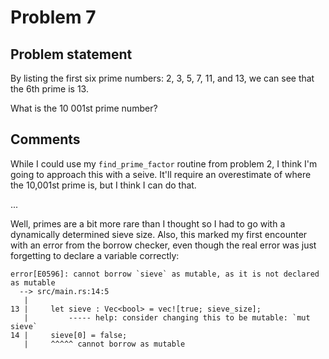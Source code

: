 # Problem 7

## Problem statement

By listing the first six prime numbers: 2, 3, 5, 7, 11, and 13, we can
see that the 6th prime is 13.

What is the 10 001st prime number?

## Comments

While I could use my `find_prime_factor` routine from problem 2, I
think I'm going to approach this with a seive. It'll require an
overestimate of where the 10,001st prime is, but I think I can do
that.

...

Well, primes are a bit more rare than I thought so I had to go with a
dynamically determined sieve size. Also, this marked my first
encounter with an error from the borrow checker, even though the real
error was just forgetting to declare a variable correctly:

    error[E0596]: cannot borrow `sieve` as mutable, as it is not declared as mutable
      --> src/main.rs:14:5
       |
    13 |     let sieve : Vec<bool> = vec![true; sieve_size];
       |         ----- help: consider changing this to be mutable: `mut sieve`
    14 |     sieve[0] = false;
       |     ^^^^^ cannot borrow as mutable
